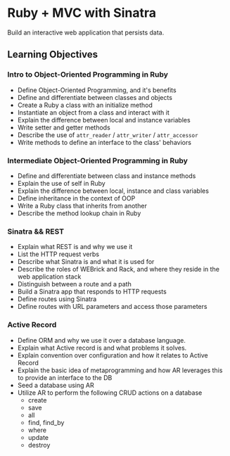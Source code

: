 # Ruby + MVC with Sinatra

Build an interactive web application that persists data.

## Learning Objectives

### Intro to Object-Oriented Programming in Ruby

- Define Object-Oriented Programming, and it's benefits
- Define and differentiate between classes and objects
- Create a Ruby a class with an initialize method
- Instantiate an object from a class and interact with it
- Explain the difference between local and instance variables
- Write setter and getter methods
- Describe the use of `attr_reader` / `attr_writer` / `attr_accessor`
- Write methods to define an interface to the class' behaviors

### Intermediate Object-Oriented Programming in Ruby

- Define and differentiate between class and instance methods
- Explain the use of self in Ruby
- Explain the difference between local, instance and class variables
- Define inheritance in the context of OOP
- Write a Ruby class that inherits from another
- Describe the method lookup chain in Ruby

### Sinatra && REST

- Explain what REST is and why we use it
- List the HTTP request verbs
- Describe what Sinatra is and what it is used for
- Describe the roles of WEBrick and Rack, and where they reside in the web application stack
- Distinguish between a route and a path
- Build a Sinatra app that responds to HTTP requests
- Define routes using Sinatra
- Define routes with URL parameters and access those parameters

### Active Record
- Define ORM and why we use it over a database language.
- Explain what Active record is and what problems it solves.
- Explain convention over configuration and how it relates to Active Record
- Explain the basic idea of metaprogramming and how AR leverages this to provide an interface to the DB
- Seed a database using AR
- Utilize AR to perform the following CRUD actions on a database
  - create
  - save
  - all
  - find, find_by
  - where
  - update
  - destroy
